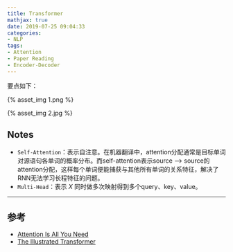 ```yaml
---
title: Transformer
mathjax: true
date: 2019-07-25 09:04:33
categories:
- NLP
tags:
- Attention
- Paper Reading
- Encoder-Decoder
---
```

要点如下：

<!--more-->

{% asset_img 1.png %}



{% asset_img 2.jpg %}

## Notes

- `Self-Attention`：表示自注意。在机器翻译中，attention分配通常是目标单词对源语句各单词的概率分布。而self-attention表示source --> source的attention分配，这样每个单词便能捕获与其他所有单词的关系特征，解决了RNN无法学习长程特征的问题。
- `Multi-Head`：表示 $X$ 同时做多次映射得到多个query、key、value。

___

## 参考

- [Attention Is All You Need](https://arxiv.org/abs/1706.03762)
- [The Illustrated Transformer](http://jalammar.github.io/illustrated-transformer/)